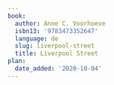 ```yaml
---
book:
  author: Anne C. Voorhoeve
  isbn13: '9783473352647'
  language: de
  slug: liverpool-street
  title: Liverpool Street
plan:
  date_added: '2020-10-04'
---
```


